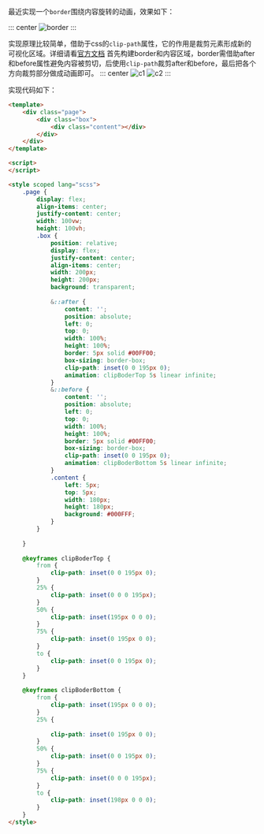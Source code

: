 最近实现一个`border`围绕内容旋转的动画，效果如下：

::: center 
![border](https://lhost.oss-cn-chengdu.aliyuncs.com/blog/border.gif)
:::

实现原理比较简单，借助于css的`clip-path`属性，它的作用是裁剪元素形成新的可视化区域。详细请看[官方文档](https://developer.mozilla.org/zh-CN/docs/Web/CSS/clip-path)
首先构建border和内容区域，border需借助after和before属性避免内容被剪切，后使用`clip-path`裁剪after和before，最后把各个方向裁剪部分做成动画即可。
::: center
![c1](https://lhost.oss-cn-chengdu.aliyuncs.com/blog/20210129095217.png)
![c2](https://lhost.oss-cn-chengdu.aliyuncs.com/blog/20210129095849.png)
:::

实现代码如下：
```html
<template>
	<div class="page">
		<div class="box">
			<div class="content"></div>
		</div>
	</div>
</template>

<script>
</script>

<style scoped lang="scss">
	.page {
		display: flex;
		align-items: center;
		justify-content: center;
		width: 100vw;
		height: 100vh;
		.box {
			position: relative;
			display: flex;
			justify-content: center;
			align-items: center;
			width: 200px;
			height: 200px;
			background: transparent;
			
			&::after {
				content: '';
				position: absolute;
				left: 0;
				top: 0;
				width: 100%;
				height: 100%;
				border: 5px solid #00FF00;
				box-sizing: border-box;
				clip-path: inset(0 0 195px 0);
				animation: clipBoderTop 5s linear infinite;
			}
			&::before {
				content: '';
				position: absolute;
				left: 0;
				top: 0;
				width: 100%;
				height: 100%;
				border: 5px solid #00FF00;
				box-sizing: border-box;
				clip-path: inset(0 0 195px 0);
				animation: clipBoderBottom 5s linear infinite;
			}
			.content {
				left: 5px;
				top: 5px;
				width: 180px;
				height: 180px;
				background: #000FFF;
			}
		}
		
	}	
	
	@keyframes clipBoderTop {
		from {
			clip-path: inset(0 0 195px 0);
		}
		25% {
			clip-path: inset(0 0 0 195px);
		}
		50% {
			clip-path: inset(195px 0 0 0);
		}
		75% {
			clip-path: inset(0 195px 0 0);
		}
		to {
			clip-path: inset(0 0 195px 0);
		}
	}
	
	@keyframes clipBoderBottom {
		from {
			clip-path: inset(195px 0 0 0);
		}
		25% {
			
			clip-path: inset(0 195px 0 0);
		}
		50% {
			clip-path: inset(0 0 195px 0);
		}
		75% {
			clip-path: inset(0 0 0 195px);
		}
		to {
			clip-path: inset(198px 0 0 0);
		}
	}
</style>

```